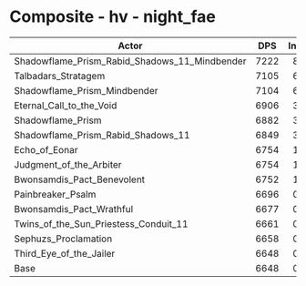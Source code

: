# Composite - hv - night_fae
| Actor | DPS | Increase |
|---|:---:|:---:|
|Shadowflame_Prism_Rabid_Shadows_11_Mindbender|7222|8.63%|
|Talbadars_Stratagem|7105|6.87%|
|Shadowflame_Prism_Mindbender|7104|6.86%|
|Eternal_Call_to_the_Void|6906|3.88%|
|Shadowflame_Prism|6882|3.52%|
|Shadowflame_Prism_Rabid_Shadows_11|6849|3.03%|
|Echo_of_Eonar|6754|1.61%|
|Judgment_of_the_Arbiter|6754|1.60%|
|Bwonsamdis_Pact_Benevolent|6752|1.58%|
|Painbreaker_Psalm|6696|0.73%|
|Bwonsamdis_Pact_Wrathful|6677|0.44%|
|Twins_of_the_Sun_Priestess_Conduit_11|6661|0.20%|
|Sephuzs_Proclamation|6658|0.16%|
|Third_Eye_of_the_Jailer|6648|0.00%|
|Base|6648|0.00%|
